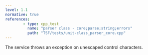 ```yaml
---
level: 1.1
normative: true
references:
        - type: cpp_test
          name: "parser class - core;parse;string;errors"
          path: "TSF/tests/unit-class_parser_core.cpp"
---
```


The service throws an exception on unescaped control characters.